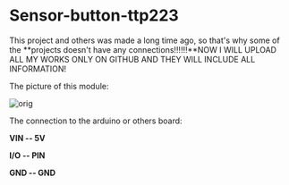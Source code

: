 # Sensor-button-ttp223
This project and others was made a long time ago, so that's why some of the **projects doesn't have any connections!!!!!!**NOW I WILL UPLOAD ALL MY WORKS ONLY ON GITHUB AND THEY WILL INCLUDE ALL INFORMATION!


The picture of this module:

![orig](https://github.com/user-attachments/assets/be632bb7-b0eb-47a0-ad57-ef68dbdcb89f)


The connection to the arduino or others board:

**VIN -- 5V**

**I/O -- PIN**

**GND -- GND**
